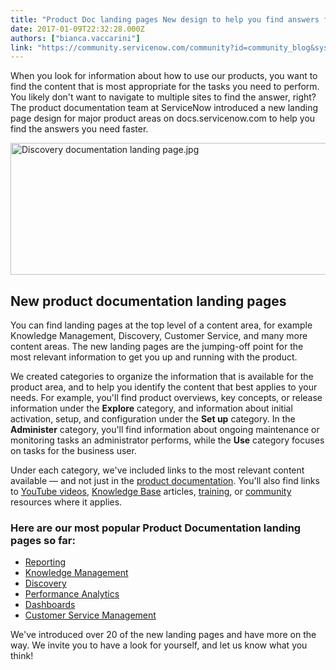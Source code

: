 ```yaml
---
title: "Product Doc landing pages New design to help you find answers faster"
date: 2017-01-09T22:32:28.000Z
authors: ["bianca.vaccarini"]
link: "https://community.servicenow.com/community?id=community_blog&sys_id=697c62e1dbd0dbc01dcaf3231f961927"
---
```

<p>When you look for information about how to use our products, you want to find the content that is most appropriate for the tasks you need to perform. You likely don't want to navigate to multiple sites to find the answer, right? The product documentation team at ServiceNow introduced a new landing page design for major product areas on docs.servicenow.com to help you find the answers you need faster.</p><p><img   alt="Discovery documentation landing page.jpg" class="image-1 jive-image" src="7743810edb9013043eb27a9e0f961936.iix" style="width: 620px; height: 211px; display: block; margin-left: auto; margin-right: auto;"/></p><h2>New product documentation landing pages</h2><p>You can find landing pages at the top level of a content area, for example Knowledge Management, Discovery, Customer Service, and many more content areas. The new landing pages are the jumping-off point for the most relevant information to get you up and running with the product.</p><p></p><p>We created categories to organize the information that is available for the product area, and to help you identify the content that best applies to your needs. For example, you'll find product overviews, key concepts, or release information under the <strong>Explore</strong> category, and information about initial activation, setup, and configuration under the <strong>Set up</strong> category. In the <strong>Administer</strong> category, you'll find information about ongoing maintenance or monitoring tasks an administrator performs, while the <strong>Use</strong> category focuses on tasks for the business user.</p><p></p><p>Under each category, we've included links to the most relevant content available — and not just in the <a title="cs.servicenow.com/" href="http://docs.servicenow.com/">product documentation</a>. You'll also find links to <a title="ww.youtube.com/user/servicenowdemo" href="https://www.youtube.com/user/servicenowdemo">YouTube videos</a>, <a title="i.service-now.com/knowledge_home_launcher.do" href="https://hi.service-now.com/knowledge_home_launcher.do">Knowledge Base</a> articles, <a title="w.servicenow.com/services/training-and-certification.html" href="http://www.servicenow.com/services/training-and-certification.html">training</a>, or <a title="" _jive_internal="true" href="/welcome">community</a> resources where it applies.</p><p></p><h3>Here are our most popular Product Documentation landing pages so far:</h3><ul style="list-style-type: disc;"><li><a title="ocs.servicenow.com/bundle/helsinki-performance-analytics-and-reporting/page/use/reporting/other/r_ReportingLandingPage.html" href="https://docs.servicenow.com/bundle/helsinki-performance-analytics-and-reporting/page/use/reporting/other/r_ReportingLandingPage.html">Reporting</a></li><li><a title="ocs.servicenow.com/bundle/helsinki-servicenow-platform/page/product/knowledge-management/topic/p_KnowledgeManagment.html" href="https://docs.servicenow.com/bundle/helsinki-servicenow-platform/page/product/knowledge-management/topic/p_KnowledgeManagment.html">Knowledge Management</a></li><li><a title="ocs.servicenow.com/bundle/helsinki-it-operations-management/page/product/discovery/reference/r-discovery.html" href="https://docs.servicenow.com/bundle/helsinki-it-operations-management/page/product/discovery/reference/r-discovery.html">Discovery</a></li><li><a title="ocs.servicenow.com/bundle/helsinki-performance-analytics-and-reporting/page/use/performance-analytics/reference/r_PALandingPage.html" href="https://docs.servicenow.com/bundle/helsinki-performance-analytics-and-reporting/page/use/performance-analytics/reference/r_PALandingPage.html">Performance Analytics</a></li><li><a title="ocs.servicenow.com/bundle/helsinki-performance-analytics-and-reporting/page/use/dashboards/other/r_DashboardsLandingPage.html" href="https://docs.servicenow.com/bundle/helsinki-performance-analytics-and-reporting/page/use/dashboards/other/r_DashboardsLandingPage.html">Dashboards</a></li><li><a title="ocs.servicenow.com/bundle/helsinki-service-management-for-the-enterprise/page/product/customer-service-management/concept/c_CustomerServiceManagement.html" href="https://docs.servicenow.com/bundle/helsinki-service-management-for-the-enterprise/page/product/customer-service-management/concept/c_CustomerServiceManagement.html">Customer Service Management</a></li></ul><p></p><p>We've introduced over 20 of the new landing pages and have more on the way. We invite you to have a look for yourself, and let us know what you think!</p>